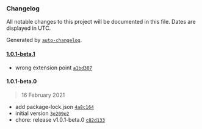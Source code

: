 ### Changelog

All notable changes to this project will be documented in this file. Dates are displayed in UTC.

Generated by [`auto-changelog`](https://github.com/CookPete/auto-changelog).

#### [1.0.1-beta.1](1.0.1-beta.0/1.0.1-beta.1)

- wrong extension point [`a1bd307`](a1bd3071ed847a754993d9b08b676e8f160193ab)

#### 1.0.1-beta.0

> 16 February 2021

- add package-lock.json [`4a8c164`](4a8c164beeceeb7c02281c1c12b715dff5fec224)
- initial version [`3e209e2`](3e209e283b1b586eca0501263e9998e97e22d7df)
- chore: release v1.0.1-beta.0 [`c82d133`](c82d13319fb0f54e2f57d59560cdda016ded4d82)
